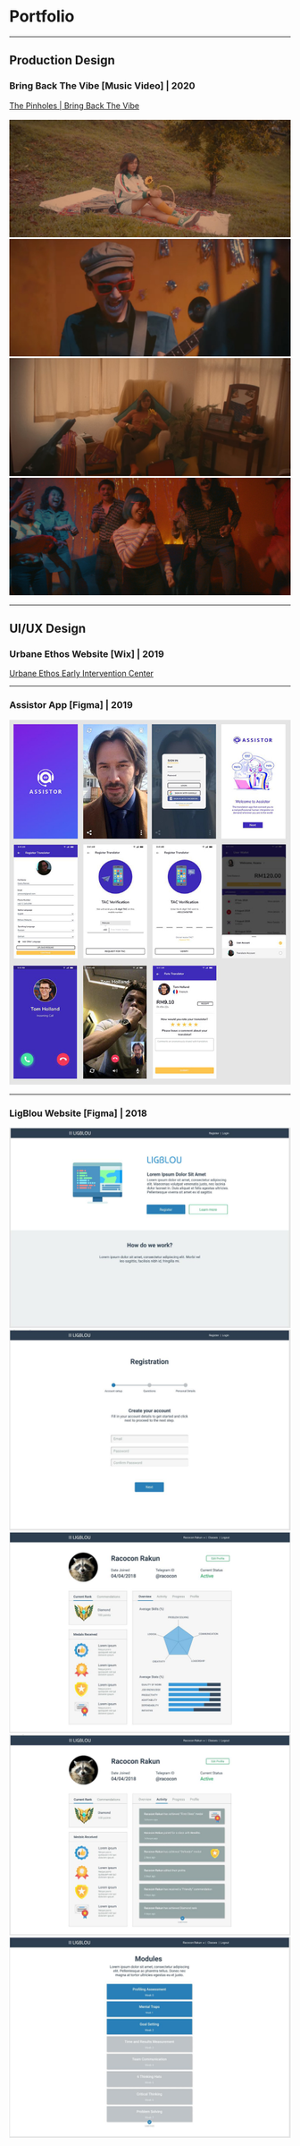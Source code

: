 # Portfolio

<hr>

## Production Design
###  Bring Back The Vibe [Music Video] | 2020

[The Pinholes | Bring Back The Vibe](https://www.youtube.com/watch?v=ujBCGWoadHg)
<br> <br>
<img src="images/mv003.jpg?raw=true"/>
<br>
<img src="images/mv002.jpg?raw=true"/>
<br>
<img src="images/mv004.jpg?raw=true"/>
<br>
<img src="images/mv001.jpg?raw=true"/>

---

## UI/UX Design

### Urbane Ethos Website [Wix] | 2019


[Urbane Ethos Early Intervention Center](https://www.urbaneethos.center/)

---

### Assistor App [Figma] | 2019


<img src="images/pic001.jpg?raw=true"/>

---

### LigBlou Website [Figma] | 2018


<img src="images/007.jpg?raw=true"/>
<br>
<img src="images/008.jpg?raw=true"/>
<br>
<img src="images/011.jpg?raw=true"/>
<br>
<img src="images/012.jpg?raw=true"/>
<br>
<img src="images/013.jpg?raw=true"/>


